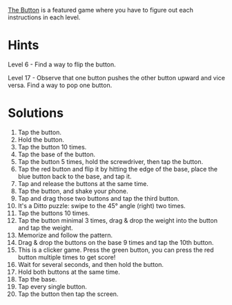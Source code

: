 [The Button](https://play.fancade.com/606F0EBF3E18B010) is a featured game where you have to figure out each instructions in each level.

# Hints

Level 6 - Find a way to flip the button.

Level 17 - Observe that one button pushes the other button upward and vice versa. Find a way to pop one button.

# Solutions

1. Tap the button.
2. Hold the button.
3. Tap the button 10 times.
4. Tap the base of the button.
5. Tap the button 5 times, hold the screwdriver, then tap the button.
6. Tap the red button and flip it by hitting the edge of the base, place the blue button back to the base, and tap it.
7. Tap and release the buttons at the same time.
8. Tap the button, and shake your phone.
9. Tap and drag those two buttons and tap the third button.
10. It's a Ditto puzzle: swipe to the 45° angle (right) two times.
11. Tap the buttons 10 times.
12. Tap the button minimal 3 times, drag & drop the weight into the button and tap the weight.
13. Memorize and follow the pattern.
14. Drag & drop the buttons on the base 9 times and tap the 10th button.
15. This is a clicker game. Press the green button, you can press the red button multiple times to get score!
16. Wait for several seconds, and then hold the button.
17. Hold both buttons at the same time.
18. Tap the base.
19. Tap every single button.
20. Tap the button then tap the screen.